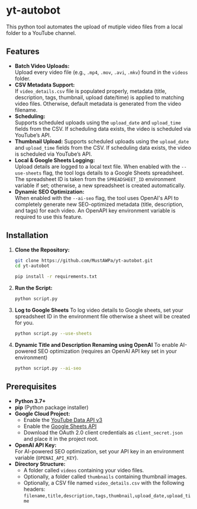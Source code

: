 # yt-autobot
This python tool automates the upload of mutiple video files from a local folder to a YouTube channel. 
## Features
- **Batch Video Uploads:**  
 Upload every video file (e.g., `.mp4`, `.mov`, `.avi`, `.mkv`) found in the `videos` folder.
- **CSV Metadata Support:**  
 If `video_details.csv` file is populated properly, metadata (title, description, tags, thumbnail, upload date/time) is applied to matching video files. Otherwise, default metadata is generated from the video filename.
- **Scheduling:**  
 Supports scheduled uploads using the `upload_date` and `upload_time` fields from the CSV. If scheduling data exists, the video is scheduled via YouTube’s API.
- **Thumbnail Upload:**
 Supports scheduled uploads using the `upload_date` and `upload_time` fields from the CSV. If scheduling data exists, the video is scheduled via YouTube’s API.
- **Local & Google Sheets Logging:**  
  Upload details are logged to a local text file. When enabled with the `--use-sheets` flag, the tool logs details to a Google Sheets spreadsheet. The spreadsheet ID is taken from the `SPREADSHEET_ID` environment variable if set; otherwise, a new spreadsheet is created automatically.
- **Dynamic SEO Optimization:**  
  When enabled with the `--ai-seo` flag, the tool uses OpenAI's API to completely generate new SEO-optimized metadata (title, description, and tags) for each video. An OpenAPI key environment variable is required to use this feature.

## Installation

1. **Clone the Repository:**

   ```bash
   git clone https://github.com/MustAWPa/yt-autobot.git
   cd yt-autobot
   
   pip install -r requirements.txt

2. **Run the Script:**
   ```bash
   python script.py

3. **Log to Google Sheets**
   To log video details to Google sheets, set your spreadsheet ID in the environment file otherwise a sheet will be created for you.
   ```bash
   python script.py --use-sheets

5. **Dynamic Title and Description Renaming using OpenAI**
   To enable AI-powered SEO optimization (requires an OpenAI API key set in your environment)
   ```bash
   python script.py --ai-seo
  ## Prerequisites

- **Python 3.7+**
- **pip** (Python package installer)
- **Google Cloud Project:**  
  - Enable the [YouTube Data API v3](https://console.developers.google.com/apis/library/youtube.googleapis.com)
  - Enable the [Google Sheets API](https://console.developers.google.com/apis/library/sheets.googleapis.com)
  - Download the OAuth 2.0 client credentials as `client_secret.json` and place it in the project root.
- **OpenAI API Key:**  
  For AI-powered SEO optimization, set your API key in an environment variable (`OPENAI_API_KEY`).
- **Directory Structure:**  
  - A folder called `videos` containing your video files.
  - Optionally, a folder called `thumbnails` containing thumbnail images.
  - Optionally, a CSV file named `video_details.csv` with the following headers:  
    `filename,title,description,tags,thumbnail,upload_date,upload_time`
